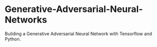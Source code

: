 # Generative-Adversarial-Neural-Networks
Building a Generative Adversarial Neural Network with Tensorflow and Python.
